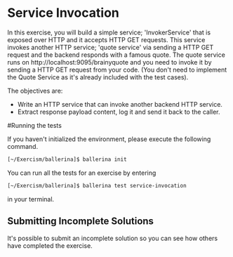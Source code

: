 # Service Invocation

In this exercise, you will build a simple service; 'InvokerService' that is exposed over HTTP and it accepts HTTP GET requests. 
This service invokes another HTTP service; 'quote service' via sending a HTTP GET request and the backend responds with a famous quote. 
The quote service runs on http://localhost:9095/brainyquote and you need to invoke it by sending a HTTP GET request from your code. 
(You don't need to implement the Quote Service as it's already included with the test cases). 

The objectives are:

- Write an HTTP service that can invoke another backend HTTP service. 
- Extract response payload content, log it and send it back to the caller.   

#Running the tests

If you haven't initialized the environment, please execute the following command. 
```sh
[~/Exercism/ballerina]$ ballerina init
```
You can run all the tests for an exercise by entering 
```sh
[~/Exercism/ballerina]$ ballerina test service-invocation
```
in your terminal.

## Submitting Incomplete Solutions
It's possible to submit an incomplete solution so you can see how others have completed the exercise.